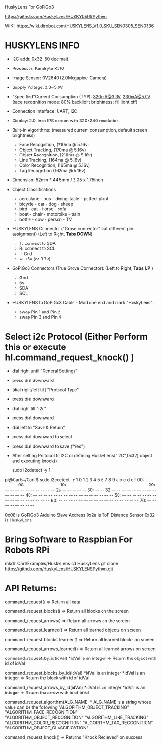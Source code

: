 HuskyLens For GoPiGo3

https://github.com/HuskyLens/HUSKYLENSPython

WIKI: https://wiki.dfrobot.com/HUSKYLENS_V1.0_SKU_SEN0305_SEN0336  

# HUSKYLENS INFO
- I2C addr: 0x32  (50 decimal)
- Processor: Kendryte K210
- Image Sensor: OV2640 (2.0Megapixel Camera)
- Supply Voltage: 3.3~5.0V
- "Specified"Current Consumption (TYP): 320mA@3.3V, 230mA@5.0V 
  (face recognition mode; 80% backlight brightness; fill light off)
- Connection Interface: UART, I2C
- Display: 2.0-inch IPS screen with 320*240 resolution

- Built-in Algorithms:  (measured current consumption, default screen brightness) 
  - Face Recognition, (210ma @ 5.16v) 
  - Object Tracking, (170ma @ 5.16v) 
  - Object Recognition, (218ma @ 5.16v)
  - Line Tracking, (164ma @ 5.16v)
  - Color Recognition, (165ma @ 5.16v)
  - Tag Recognition   (162ma @ 5.16v)

- Dimension: 52mm * 44.5mm / 2.05 x 1.75inch

- Object Classifications
  - aeroplane  - bus     - dining-table   - potted-plant
  - bicycle    - car     - dog            - sheep
  - bird       - cat     - horse          - sofa
  - boat       - chair   - motorbike      - train
  - bottle     - cow     - person         - TV

- HUSKYLENS Connector ("Grove connector" but different pin assignment) 
  (Left to Right, **Tabs DOWN**) 
  - T: connect to SDA
  - R: connect to SCL
  - -: Gnd
  - +: +5v  (or 3.3v)

- GoPiGo3 Connectors (True Grove Connector): 
  (Left to Right, **Tabs UP** )
  - Gnd
  - 5v
  - SDA
  - SCL

- HUSKYLENS to GoPiGo3 Cable - Mod one end and mark "HuskyLens":
  - swap Pin 1 and Pin 2
  - swap Pin 3 and Pin 4


# Select i2c Protocol (Either Perform this or execute hl.command_request_knock() )
 - dial right until "General Settings"
 - press dial downward
 - [dial right/left till] "Protocol Type"
 - press dial downward
 - dial right till "i2c"
 - press dial downward
 - dial left to "Save & Return"
 - press dial downward to select
 - press dial downward to save ("Yes")


 - After setting Protocol to I2C or defining HuskyLens("I2C",0x32) object and executing knock()
   
   sudo i2cdetect -y 1

pi@Carl:~/Carl $ sudo i2cdetect -y 1
     0  1  2  3  4  5  6  7  8  9  a  b  c  d  e  f
00:          -- -- -- -- -- 08 -- -- -- -- -- -- -- 
10: -- -- -- -- -- -- -- -- -- -- -- -- -- -- -- -- 
20: -- -- -- -- -- -- -- -- -- -- 2a -- -- -- -- -- 
30: -- -- 32 -- -- -- -- -- -- -- -- -- -- -- -- -- 
40: -- -- -- -- -- -- -- -- -- -- -- -- -- -- -- -- 
50: -- -- -- -- -- -- -- -- -- -- -- -- -- -- -- -- 
60: -- -- -- -- -- -- -- -- -- -- -- -- -- -- -- -- 
70: -- -- -- -- -- -- -- --              

0x08 is GoPiGo3 Arduino Slave Address
0x2a is ToF Distance Sensor
0x32 is HuskyLens


# Bring Software to Raspbian For Robots RPi
mkdir Carl/Examples/HuskyLens
cd HuskyLens
git clone https://github.com/HuskyLens/HUSKYLENSPython.git


# API Returns:

command_request()
     => Return all data 
     
command_request_blocks()
     => Return all blocks on the screen

command_request_arrows()
     => Return all arrows on the screen

command_request_learned()
     => Return all learned objects on screen

command_request_blocks_learned()
     => Return all learned blocks on screen

command_request_arrows_learned() 
     => Return all learned arrows on screen 

command_request_by_id(idVal)
     *idVal is an integer
     => Return the object with id of idVal

command_request_blocks_by_id(idVal) *idVal is an integer
     *idVal is an integer
     => Return the block with id of idVal

command_request_arrows_by_id(idVal) *idVal is an integer
     *idVal is an integer
     => Return the arrow with id of idVal

command_request_algorthim(ALG_NAME)
    * ALG_NAME is a string whose value can be the following
        "ALGORITHM_OBJECT_TRACKING"
        "ALGORITHM_FACE_RECOGNITION"
        "ALGORITHM_OBJECT_RECOGNITION"
        "ALGORITHM_LINE_TRACKING"
        "ALGORITHM_COLOR_RECOGNITION"
        "ALGORITHM_TAG_RECOGNITION"
        "ALGORITHM_OBJECT_CLASSIFICATION"

command_request_knock()
    => Returns "Knock Recieved" on success


